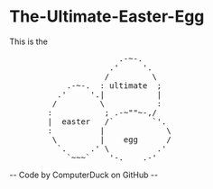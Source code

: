 # The-Ultimate-Easter-Egg
This is the 
<pre>
                       .-~-.
                     .'     '.
                    /         \
            .-~-.  : ultimate  ;
          .'     '.|           |
         /         \           :
        :           ; .-~""~-,/
        |  easter   /`        `'.
        :          |             \
         \         |    egg      /
          `.     .' \          .'
            `~~~`    '-.____.-'        
</pre>

 -- Code by ComputerDuck on GitHub --

